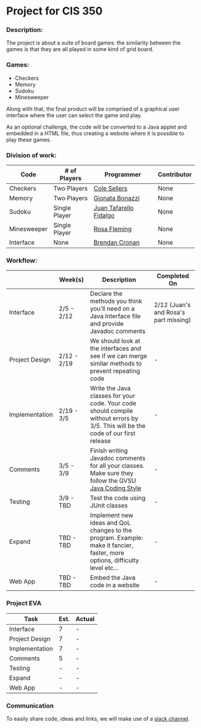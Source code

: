 # Project for CIS 350

### Description:

The project is about a suite of board games: the similarity between the games is that they are all played in some kind of grid board.

### Games:

- Checkers
- Memory
- Sudoku
- Minesweeper

Along with that, the final product will be comprised of a graphical user interface where the user can select the game and play.

As an optional challenge, the code will be converted to a Java applet and embedded in a HTML file, thus creating a website where it is possible to play these games.

### Division of work:

| Code | # of Players | Programmer | Contributor |
|------|-----|-----|-----|
| Checkers | Two Players | [Cole Sellers](https://github.com/Csellers15) | None |
| Memory | Two Players | [Gionata Bonazzi](https://github.com/GionataB) | None |
| Sudoku | Single Player | [Juan Tafarello Fidalgo](https://github.com/juantafarello) | None |
| Minesweeper | Single Player | [Rosa Fleming](https://github.com/rosafleming) | None |
| Interface | None | [Brendan Cronan](https://github.com/brendan-cronan) | None |

### Workflow:

| | Week(s) | Description | Completed On |
|-----|---------|-------------|--------- |
| Interface | 2/5 - 2/12 | Declare the methods you think you'll need on a Java Interface file and provide Javadoc comments | 2/12 (Juan's and Rosa's part missing)|
| Project Design | 2/12 - 2/19 | We should look at the interfaces and see if we can merge similar methods to prevent repeating code | - |
| Implementation | 2/19 - 3/5 | Write the Java classes for your code. Your code should compile without errors by 3/5. This will be the code of our first release | - |
| Comments | 3/5 - 3/9 | Finish writing Javadoc comments for all your classes. Make sure they follow the GVSU [Java Coding Style](http://www.cis.gvsu.edu/java-coding-style-guide/)| - |
| Testing | 3/9 - TBD | Test the code using JUnit classes| - |
| Expand | TBD - TBD | Implement new ideas and QoL changes to the program. Example: make it fancier, faster, more options, difficulty level etc... | - |
| Web App | TBD - TBD | Embed the Java code in a website | - |

### Project EVA

| Task | Est. | Actual |
|------|------|------|
| Interface | 7 | - |
| Project Design | 7 | - |
| Implementation | 7 | - |
| Comments | 5 | - |
| Testing | - | - |
| Expand | - | - |
| Web App | - | - |
### Communication

To easily share code, ideas and links, we will make use of a [slack channel](
https://join.slack.com/t/350-project/shared_invite/enQtMzE0MjU4ODQ2NDU0LWMxZjZjNmEwMTY4MTgxMWZhZDA1OWNmODM1YWY2OWE0ODRkZGRmZDIzYTc0YjMzYTczOTBlMDg4MzE4ZGY3ZTQ).

